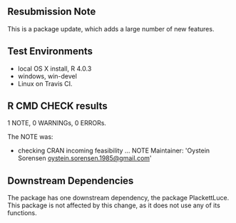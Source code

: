 ## Resubmission Note
This is a package update, which adds a large number of new features.

## Test Environments
* local OS X install, R 4.0.3
* windows, win-devel
* Linux on Travis CI.

## R CMD CHECK results

1 NOTE, 0 WARNINGs, 0 ERRORs.

The NOTE was:

* checking CRAN incoming feasibility ... NOTE
Maintainer: 'Oystein Sorensen <oystein.sorensen.1985@gmail.com>'

## Downstream Dependencies
The package has one downstream dependency, the package PlackettLuce. This package is not affected by this change, as it does not use any of its functions.
